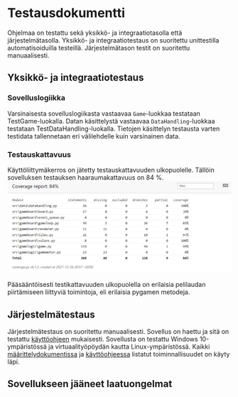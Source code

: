 # Testausdokumentti

Ohjelmaa on testattu sekä yksikkö- ja integraatiotasolla että järjestelmätasolla.
Yksikkö- ja integraatiotestaus on suoritettu unittestilla automatisoiduilla testeillä.
Järjestelmätason testit on suoritettu manuaalisesti.

## Yksikkö- ja integraatiotestaus

### Sovelluslogiikka

Varsinaisesta sovelluslogiikasta vastaavaa `Game`-luokkaa testataan TestGame-luokalla. Datan käsittelystä
vastaavaa `DataHandling`-luokkaa testataan TestDataHandling-luokalla. Tietojen käsittelyn testausta varten
testidata tallennetaan eri välilehdelle kuin varsinainen data.

### Testauskattavuus

Käyttöliittymäkerros on jätetty testauskattavuuden ulkopuolelle. Tällöin sovelluksen testauksen haaraumakattavuus
on 84 %.
![Testauskattavuus](kuvat/testikattavuus.png)

Pääsääntöisesti testikattavuuden ulkopuolella on erilaisia pelilaudan piirtämiseen liittyviä toimintoja, eli erilaisia
pygamen metodeja.

## Järjestelmätestaus

Järjestelmätestaus on suoritettu manuaalisesti. Sovellus on haettu ja sitä on testattu [käyttöohjeen](kayttoohje.md) mukaisesti.
Sovellusta on testattu Windows 10-ympäristössä ja virtuaalityöpöydän kautta Linux-ympäristössä. Kaikki 
[määrittelydokumentissa](maarittelydokumentti.md) ja [käyttöohjeessa](kayttoohje.md) listatut toiminnallisuudet on
käyty läpi.

## Sovellukseen jääneet laatuongelmat
